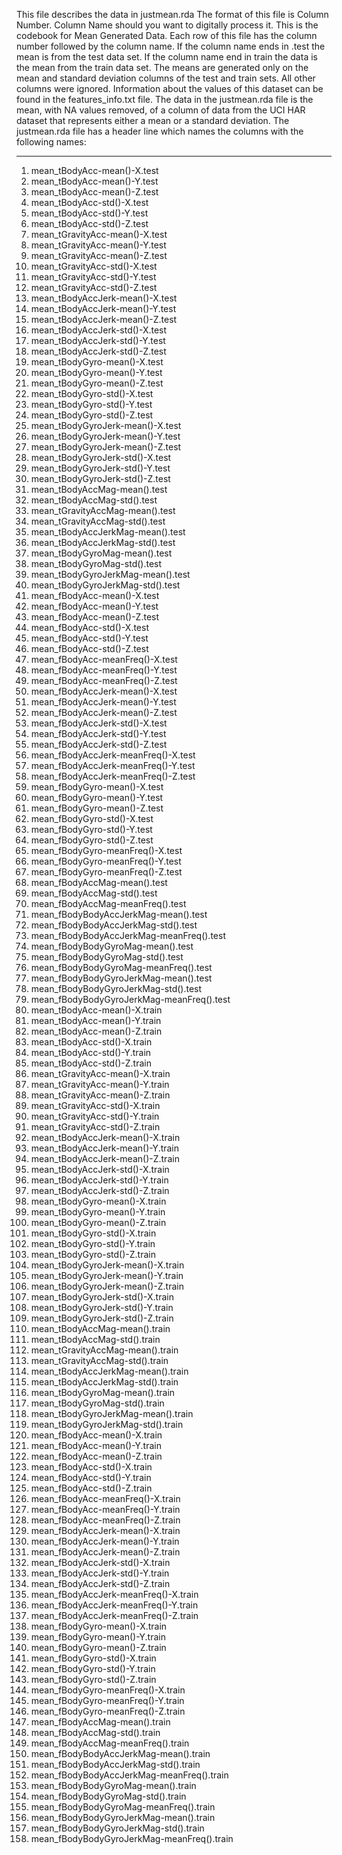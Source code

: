 This file describes the data in justmean.rda   The format of this file is
Column Number. Column Name should you want to digitally process it.  This is the codebook
for Mean Generated Data.  Each row of this file has the column number followed by the column name. 
If the column name ends in .test the mean is from the test data set.  If the column name end in 
train  the data is the mean from the train data set. The means are generated only on the mean and 
standard deviation columns of the test and train sets.  All other columns were ignored.  Information 
about the values of this dataset can be found in the features_info.txt file. The data in the 
justmean.rda file is the mean, with NA values removed, of a column of data from the UCI HAR dataset 
that represents either a mean or a standard deviation.  The justmean.rda file has a header line which 
names the columns with the following names:
___

1. mean_tBodyAcc-mean()-X.test
2. mean_tBodyAcc-mean()-Y.test
3. mean_tBodyAcc-mean()-Z.test
4. mean_tBodyAcc-std()-X.test
5. mean_tBodyAcc-std()-Y.test
6. mean_tBodyAcc-std()-Z.test
7. mean_tGravityAcc-mean()-X.test
8. mean_tGravityAcc-mean()-Y.test
9. mean_tGravityAcc-mean()-Z.test
10. mean_tGravityAcc-std()-X.test
11. mean_tGravityAcc-std()-Y.test
12. mean_tGravityAcc-std()-Z.test
13. mean_tBodyAccJerk-mean()-X.test
14. mean_tBodyAccJerk-mean()-Y.test
15. mean_tBodyAccJerk-mean()-Z.test
16. mean_tBodyAccJerk-std()-X.test
17. mean_tBodyAccJerk-std()-Y.test
18. mean_tBodyAccJerk-std()-Z.test
19. mean_tBodyGyro-mean()-X.test
20. mean_tBodyGyro-mean()-Y.test
21. mean_tBodyGyro-mean()-Z.test
22. mean_tBodyGyro-std()-X.test
23. mean_tBodyGyro-std()-Y.test
24. mean_tBodyGyro-std()-Z.test
25. mean_tBodyGyroJerk-mean()-X.test
26. mean_tBodyGyroJerk-mean()-Y.test
27. mean_tBodyGyroJerk-mean()-Z.test
28. mean_tBodyGyroJerk-std()-X.test
29. mean_tBodyGyroJerk-std()-Y.test
30. mean_tBodyGyroJerk-std()-Z.test
31. mean_tBodyAccMag-mean().test
32. mean_tBodyAccMag-std().test
33. mean_tGravityAccMag-mean().test
34. mean_tGravityAccMag-std().test
35. mean_tBodyAccJerkMag-mean().test
36. mean_tBodyAccJerkMag-std().test
37. mean_tBodyGyroMag-mean().test
38. mean_tBodyGyroMag-std().test
39. mean_tBodyGyroJerkMag-mean().test
40. mean_tBodyGyroJerkMag-std().test
41. mean_fBodyAcc-mean()-X.test
42. mean_fBodyAcc-mean()-Y.test
43. mean_fBodyAcc-mean()-Z.test
44. mean_fBodyAcc-std()-X.test
45. mean_fBodyAcc-std()-Y.test
46. mean_fBodyAcc-std()-Z.test
47. mean_fBodyAcc-meanFreq()-X.test
48. mean_fBodyAcc-meanFreq()-Y.test
49. mean_fBodyAcc-meanFreq()-Z.test
50. mean_fBodyAccJerk-mean()-X.test
51. mean_fBodyAccJerk-mean()-Y.test
52. mean_fBodyAccJerk-mean()-Z.test
53. mean_fBodyAccJerk-std()-X.test
54. mean_fBodyAccJerk-std()-Y.test
55. mean_fBodyAccJerk-std()-Z.test
56. mean_fBodyAccJerk-meanFreq()-X.test
57. mean_fBodyAccJerk-meanFreq()-Y.test
58. mean_fBodyAccJerk-meanFreq()-Z.test
59. mean_fBodyGyro-mean()-X.test
60. mean_fBodyGyro-mean()-Y.test
61. mean_fBodyGyro-mean()-Z.test
62. mean_fBodyGyro-std()-X.test
63. mean_fBodyGyro-std()-Y.test
64. mean_fBodyGyro-std()-Z.test
65. mean_fBodyGyro-meanFreq()-X.test
66. mean_fBodyGyro-meanFreq()-Y.test
67. mean_fBodyGyro-meanFreq()-Z.test
68. mean_fBodyAccMag-mean().test
69. mean_fBodyAccMag-std().test
70. mean_fBodyAccMag-meanFreq().test
71. mean_fBodyBodyAccJerkMag-mean().test
72. mean_fBodyBodyAccJerkMag-std().test
73. mean_fBodyBodyAccJerkMag-meanFreq().test
74. mean_fBodyBodyGyroMag-mean().test
75. mean_fBodyBodyGyroMag-std().test
76. mean_fBodyBodyGyroMag-meanFreq().test
77. mean_fBodyBodyGyroJerkMag-mean().test
78. mean_fBodyBodyGyroJerkMag-std().test
79. mean_fBodyBodyGyroJerkMag-meanFreq().test
80. mean_tBodyAcc-mean()-X.train
81. mean_tBodyAcc-mean()-Y.train
82. mean_tBodyAcc-mean()-Z.train
83. mean_tBodyAcc-std()-X.train
84. mean_tBodyAcc-std()-Y.train
85. mean_tBodyAcc-std()-Z.train
86. mean_tGravityAcc-mean()-X.train
87. mean_tGravityAcc-mean()-Y.train
88. mean_tGravityAcc-mean()-Z.train
89. mean_tGravityAcc-std()-X.train
90. mean_tGravityAcc-std()-Y.train
91. mean_tGravityAcc-std()-Z.train
92. mean_tBodyAccJerk-mean()-X.train
93. mean_tBodyAccJerk-mean()-Y.train
94. mean_tBodyAccJerk-mean()-Z.train
95. mean_tBodyAccJerk-std()-X.train
96. mean_tBodyAccJerk-std()-Y.train
97. mean_tBodyAccJerk-std()-Z.train
98. mean_tBodyGyro-mean()-X.train
99. mean_tBodyGyro-mean()-Y.train
100. mean_tBodyGyro-mean()-Z.train
101. mean_tBodyGyro-std()-X.train
102. mean_tBodyGyro-std()-Y.train
103. mean_tBodyGyro-std()-Z.train
104. mean_tBodyGyroJerk-mean()-X.train
105. mean_tBodyGyroJerk-mean()-Y.train
106. mean_tBodyGyroJerk-mean()-Z.train
107. mean_tBodyGyroJerk-std()-X.train
108. mean_tBodyGyroJerk-std()-Y.train
109. mean_tBodyGyroJerk-std()-Z.train
110. mean_tBodyAccMag-mean().train
111. mean_tBodyAccMag-std().train
112. mean_tGravityAccMag-mean().train
113. mean_tGravityAccMag-std().train
114. mean_tBodyAccJerkMag-mean().train
115. mean_tBodyAccJerkMag-std().train
116. mean_tBodyGyroMag-mean().train
117. mean_tBodyGyroMag-std().train
118. mean_tBodyGyroJerkMag-mean().train
119. mean_tBodyGyroJerkMag-std().train
120. mean_fBodyAcc-mean()-X.train
121. mean_fBodyAcc-mean()-Y.train
122. mean_fBodyAcc-mean()-Z.train
123. mean_fBodyAcc-std()-X.train
124. mean_fBodyAcc-std()-Y.train
125. mean_fBodyAcc-std()-Z.train
126. mean_fBodyAcc-meanFreq()-X.train
127. mean_fBodyAcc-meanFreq()-Y.train
128. mean_fBodyAcc-meanFreq()-Z.train
129. mean_fBodyAccJerk-mean()-X.train
130. mean_fBodyAccJerk-mean()-Y.train
131. mean_fBodyAccJerk-mean()-Z.train
132. mean_fBodyAccJerk-std()-X.train
133. mean_fBodyAccJerk-std()-Y.train
134. mean_fBodyAccJerk-std()-Z.train
135. mean_fBodyAccJerk-meanFreq()-X.train
136. mean_fBodyAccJerk-meanFreq()-Y.train
137. mean_fBodyAccJerk-meanFreq()-Z.train
138. mean_fBodyGyro-mean()-X.train
139. mean_fBodyGyro-mean()-Y.train
140. mean_fBodyGyro-mean()-Z.train
141. mean_fBodyGyro-std()-X.train
142. mean_fBodyGyro-std()-Y.train
143. mean_fBodyGyro-std()-Z.train
144. mean_fBodyGyro-meanFreq()-X.train
145. mean_fBodyGyro-meanFreq()-Y.train
146. mean_fBodyGyro-meanFreq()-Z.train
147. mean_fBodyAccMag-mean().train
148. mean_fBodyAccMag-std().train
149. mean_fBodyAccMag-meanFreq().train
150. mean_fBodyBodyAccJerkMag-mean().train
151. mean_fBodyBodyAccJerkMag-std().train
152. mean_fBodyBodyAccJerkMag-meanFreq().train
153. mean_fBodyBodyGyroMag-mean().train
154. mean_fBodyBodyGyroMag-std().train
155. mean_fBodyBodyGyroMag-meanFreq().train
156. mean_fBodyBodyGyroJerkMag-mean().train
157. mean_fBodyBodyGyroJerkMag-std().train
158. mean_fBodyBodyGyroJerkMag-meanFreq().train
